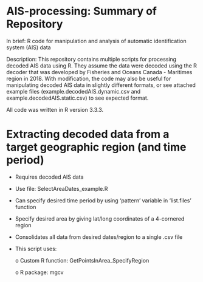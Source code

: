 # AIS-processing: Summary of Repository

In brief: R code for manipulation and analysis of automatic identification system (AIS) data

Description: This repository contains multiple scripts for processing decoded AIS data using R. They assume the data were decoded using the R decoder that was developed by Fisheries and Oceans Canada - Maritimes region in 2018. With modification, the code may also be useful for manipulating decoded AIS data in slightly different formats, or see attached example files (example.decodedAIS.dynamic.csv and example.decodedAIS.static.csv) to see expected format.

All code was written in R version 3.3.3.

# Extracting decoded data from a target geographic region (and time period)
-	Requires decoded AIS data
-	Use file: SelectAreaDates_example.R
-	Can specify desired time period by using ‘pattern’ variable in ‘list.files’ function
-	Specify desired area by giving lat/long coordinates of a 4-cornered region
-	Consolidates all data from desired dates/region to a single .csv file
-	This script uses: 

    o	Custom R function: GetPointsInArea_SpecifyRegion

    o	R package: mgcv

